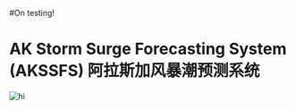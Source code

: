 #On testing!

AK Storm Surge Forecasting System (AKSSFS)
阿拉斯加风暴潮预测系统
=========================


<img src="ice_concentration0414-0501-2020.gif" alt="hi" class="inline"/> 
